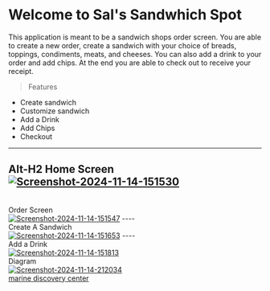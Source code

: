 # Welcome to Sal's Sandwhich Spot
<!-- -->
This application is meant to be a sandwich shops order screen. You are able to create a new order, create a sandwich with your choice of breads, toppings, condiments, meats, and cheeses. You can also add a drink to your order and add chips. At the end you are able to check out to receive your receipt. 
<!-- -->

>Features
<!--line that seperates -->
* Create sandwich
* Customize sandwich
* Add a Drink
* Add Chips
* Checkout

-----------
Alt-H2 Home Screen
<br>
<a href="https://imgbb.com/"><img src="https://i.ibb.co/NtzxccK/Screenshot-2024-11-14-151530.png" alt="Screenshot-2024-11-14-151530" border="0"></a>
-----
<br>
 Order Screen
<br>
<a href="https://imgbb.com/"><img src="https://i.ibb.co/3T9b6QG/Screenshot-2024-11-14-151547.png" alt="Screenshot-2024-11-14-151547" border="0"></a>
----
<br>
 Create A Sandwich
<br>
<a href="https://ibb.co/wsj0Prv"><img src="https://i.ibb.co/dgxWVJh/Screenshot-2024-11-14-151653.png" alt="Screenshot-2024-11-14-151653" border="0"></a>
----
<br>
 Add a Drink
<br>
<a href="https://ibb.co/VNNkDXC"><img src="https://i.ibb.co/dccH6np/Screenshot-2024-11-14-151813.png" alt="Screenshot-2024-11-14-151813" border="0"></a>
<br>
Diagram
<br>
<a href="https://ibb.co/Yyd0N1s"><img src="https://i.ibb.co/F0YHhyT/Screenshot-2024-11-14-212034.png" alt="Screenshot-2024-11-14-212034" border="0"></a><br /><a target='_blank' href='https://nonprofitlight.com/fl/new-smyrna-beach/marine-discovery-center'>marine discovery center</a><br />



